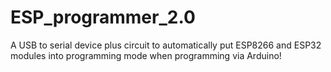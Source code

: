 # ESP_programmer_2.0
A USB to serial device plus circuit to automatically put ESP8266 and ESP32 modules into programming mode when programming via Arduino!
